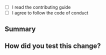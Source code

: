 <!--
Thanks for submitting a pull request!
We appreciate you spending the time to work on these changes.
-->

<!-- Language suggestions / 语言建议 -->
<!--  You can use english to describe. -->
<!-- 你可以使用中文来描述 -->

-   [ ] I read the contributing guide
-   [ ] I agree to follow the code of conduct

## Summary

<!--
 Explain the **motivation** for making this change. What existing problem does the pull request solve?
-->

## How did you test this change?

<!--
  Demonstrate the code is solid. Example: The exact commands you ran and their output, screenshots / videos if the pull request changes the user interface.
  How exactly did you verify that your PR solves the issue you wanted to solve?
-->
